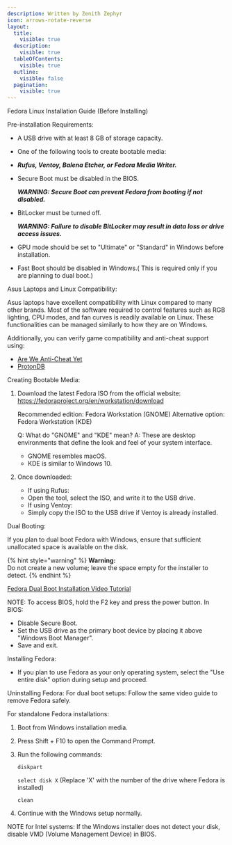 ```yaml
---
description: Written by Zenith Zephyr
icon: arrows-rotate-reverse
layout:
  title:
    visible: true
  description:
    visible: true
  tableOfContents:
    visible: true
  outline:
    visible: false
  pagination:
    visible: true
---
```


Fedora Linux Installation Guide (Before Installing)

Pre-installation Requirements:
- A USB drive with at least 8 GB of storage capacity.

- One of the following tools to create bootable media:

- ***Rufus, Ventoy, Balena Etcher, or Fedora Media Writer.***

- Secure Boot must be disabled in the BIOS. 

  ***WARNING: Secure Boot can prevent Fedora from booting if not disabled.***

- BitLocker must be turned off.

  ***WARNING: Failure to disable BitLocker may result in data loss or drive access issues.***

- GPU mode should be set to "Ultimate" or "Standard" in Windows before installation.

- Fast Boot should be disabled in Windows.( This is required only if you are planning to dual boot.)

Asus Laptops and Linux Compatibility:

Asus laptops have excellent compatibility with Linux compared to many other brands.
Most of the software required to control features such as RGB lighting, CPU modes, and fan curves is readily available on Linux.
These functionalities can be managed similarly to how they are on Windows.

Additionally, you can verify game compatibility and anti-cheat support using:
- [Are We Anti-Cheat Yet](https://areweanticheatyet.com)
- [ProtonDB](https://www.protondb.com)

Creating Bootable Media:

1. Download the latest Fedora ISO from the official website:
   https://fedoraproject.org/en/workstation/download

   Recommended edition: Fedora Workstation (GNOME)
   Alternative option: Fedora Workstation (KDE)

   Q: What do "GNOME" and "KDE" mean?
   A: These are desktop environments that define the look and feel of your system interface.
      - GNOME resembles macOS.
      - KDE is similar to Windows 10.

2. Once downloaded:
   - If using Rufus:
   - Open the tool, select the ISO, and write it to the USB drive.
   - If using Ventoy:
   - Simply copy the ISO to the USB drive if Ventoy is already installed.

Dual Booting:

If you plan to dual boot Fedora with Windows, ensure that sufficient unallocated space is available on the disk. 

{% hint style="warning" %}
**Warning:**  
Do not create a new volume; leave the space empty for the installer to detect.
{% endhint %}

[Fedora Dual Boot Installation Video Tutorial](https://www.youtube.com/watch?v=eHQJMy8Q7Zk)

NOTE: To access BIOS, hold the F2 key and press the power button. In BIOS:
- Disable Secure Boot.
- Set the USB drive as the primary boot device by placing it above "Windows Boot Manager".
- Save and exit.

Installing Fedora:

- If you plan to use Fedora as your only operating system, select the "Use entire disk" option during setup and proceed.

Uninstalling Fedora:
For dual boot setups: Follow the same video guide to remove Fedora safely.

For standalone Fedora installations:
1. Boot from Windows installation media.
2. Press Shift + F10 to open the Command Prompt.

3. Run the following commands:

    `diskpart`


   `select disk X`
 (Replace 'X' with the number of the drive where Fedora is installed)

    `clean`


4. Continue with the Windows setup normally.



NOTE for Intel systems:
If the Windows installer does not detect your disk, disable VMD (Volume Management Device) in BIOS.
